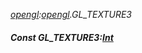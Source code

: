 _[opengl](../../modules/opengl/opengl-module.md):[opengl](../../modules/opengl/opengl-module.md).GL\_TEXTURE3_
##### Const GL\_TEXTURE3:[Int](../../modules/wonkey/wonkey-types-int.md)
